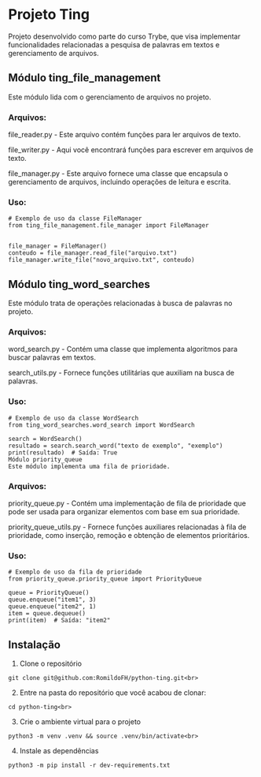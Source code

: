 # Projeto Ting

Projeto desenvolvido como parte do curso Trybe, que visa implementar funcionalidades relacionadas a pesquisa de palavras em textos e gerenciamento de arquivos.

## Módulo ting_file_management
Este módulo lida com o gerenciamento de arquivos no projeto.

### Arquivos:
file_reader.py - Este arquivo contém funções para ler arquivos de texto.

file_writer.py - Aqui você encontrará funções para escrever em arquivos de texto.

file_manager.py - Este arquivo fornece uma classe que encapsula o gerenciamento de arquivos, incluindo operações de leitura e escrita.

### Uso:
```
# Exemplo de uso da classe FileManager
from ting_file_management.file_manager import FileManager


file_manager = FileManager()
conteudo = file_manager.read_file("arquivo.txt")
file_manager.write_file("novo_arquivo.txt", conteudo)
```

## Módulo ting_word_searches
Este módulo trata de operações relacionadas à busca de palavras no projeto.

### Arquivos:
word_search.py - Contém uma classe que implementa algoritmos para buscar palavras em textos.

search_utils.py - Fornece funções utilitárias que auxiliam na busca de palavras.

### Uso:
```
# Exemplo de uso da classe WordSearch
from ting_word_searches.word_search import WordSearch

search = WordSearch()
resultado = search.search_word("texto de exemplo", "exemplo")
print(resultado)  # Saída: True
Módulo priority_queue
Este módulo implementa uma fila de prioridade.
```

### Arquivos:
priority_queue.py - Contém uma implementação de fila de prioridade que pode ser usada para organizar elementos com base em sua prioridade.

priority_queue_utils.py - Fornece funções auxiliares relacionadas à fila de prioridade, como inserção, remoção e obtenção de elementos prioritários.

### Uso:
```
# Exemplo de uso da fila de prioridade
from priority_queue.priority_queue import PriorityQueue

queue = PriorityQueue()
queue.enqueue("item1", 3)
queue.enqueue("item2", 1)
item = queue.dequeue()
print(item)  # Saída: "item2"
```

## Instalação

1. Clone o repositório <br>
```
git clone git@github.com:RomildoFH/python-ting.git<br>
```
2. Entre na pasta do repositório que você acabou de clonar:<br>
```
cd python-ting<br>
```
3. Crie o ambiente virtual para o projeto<br>
```
python3 -m venv .venv && source .venv/bin/activate<br>
```
4. Instale as dependências<br>
```
python3 -m pip install -r dev-requirements.txt
```